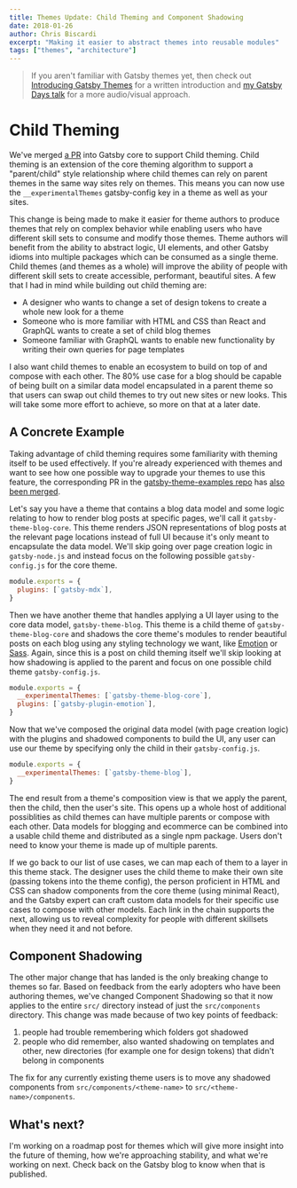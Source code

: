 ```yaml
---
title: Themes Update: Child Theming and Component Shadowing
date: 2018-01-26
author: Chris Biscardi
excerpt: "Making it easier to abstract themes into reusable modules"
tags: ["themes", "architecture"]
---
```


> If you aren't familiar with Gatsby themes yet, then check out [Introducing
> Gatsby
> Themes](https://www.gatsbyjs.org/blog/2018-11-11-introducing-gatsby-themes/)
> for a written introduction and [my Gatsby Days
> talk](https://www.youtube.com/watch?v=wX84vXBpMR8) for a more audio/visual
> approach.

# Child Theming

We've merged [a PR](https://github.com/gatsbyjs/gatsby/pull/10787) into Gatsby
core to support Child theming. Child theming is an extension of the core theming
algorithm to support a "parent/child" style relationship where child themes can
rely on parent themes in the same way sites rely on themes. This means you can
now use the `__experimentalThemes` gatsby-config key in a theme as well as your
sites.

This change is being made to make it easier for theme authors to produce themes
that rely on complex behavior while enabling users who have different skill sets
to consume and modify those themes. Theme authors will benefit from the ability
to abstract logic, UI elements, and other Gatsby idioms into multiple packages
which can be consumed as a single theme. Child themes (and themes as a whole)
will improve the ability of people with different skill sets to create
accessible, performant, beautiful sites. A few that I had in mind while building
out child theming are:

- A designer who wants to change a set of design tokens to create a whole new
  look for a theme
- Someone who is more familiar with HTML and CSS than React and GraphQL wants to
  create a set of child blog themes
- Someone familiar with GraphQL wants to enable new functionality by writing
  their own queries for page templates

I also want child themes to enable an ecosystem to build on top of and compose
with each other. The 80% use case for a blog should be capable of being built on
a similar data model encapsulated in a parent theme so that users can swap out
child themes to try out new sites or new looks. This will take some more effort
to achieve, so more on that at a later date.

## A Concrete Example

Taking advantage of child theming requires some familiarity with theming itself
to be used effectively. If you're already experienced with themes and want to
see how one possible way to upgrade your themes to use this feature, the
corresponding PR in the [gatsby-theme-examples
repo](https://github.com/ChristopherBiscardi/gatsby-theme-examples) has [also
been
merged](https://github.com/ChristopherBiscardi/gatsby-theme-examples/pull/13).

Let's say you have a theme that contains a blog data model and some logic
relating to how to render blog posts at specific pages, we'll call it
`gatsby-theme-blog-core`. This theme renders JSON representations of blog posts
at the relevant page locations instead of full UI because it's only meant to
encapsulate the data model. We'll skip going over page creation logic in
`gatsby-node.js` and instead focus on the following possible `gatsby-config.js`
for the core theme.

```js
module.exports = {
  plugins: [`gatsby-mdx`],
}
```

Then we have another theme that handles applying a UI layer using to the core
data model, `gatsby-theme-blog`. This theme is a child theme of
`gatsby-theme-blog-core` and shadows the core theme's modules to render
beautiful posts on each blog using any styling technology we want, like
[Emotion](https://emotion.sh/) or [Sass](https://sass-lang.com/). Again, since
this is a post on child theming itself we'll skip looking at how shadowing is
applied to the parent and focus on one possible child theme `gatsby-config.js`.

```js
module.exports = {
  __experimentalThemes: [`gatsby-theme-blog-core`],
  plugins: [`gatsby-plugin-emotion`],
}
```

Now that we've composed the original data model (with page creation logic) with
the plugins and shadowed components to build the UI, any user can use our theme
by specifying only the child in their `gatsby-config.js`.

```js
module.exports = {
  __experimentalThemes: [`gatsby-theme-blog`],
}
```

The end result from a theme's composition view is that we apply the parent, then
the child, then the user's site. This opens up a whole host of additional
possiblities as child themes can have multiple parents or compose with each
other. Data models for blogging and ecommerce can be combined into a usable
child theme and distributed as a single npm package. Users don't need to know
your theme is made up of multiple parents.

If we go back to our list of use cases, we can map each of them to a layer in
this theme stack. The designer uses the child theme to make their own site
(passing tokens into the theme config), the person proficient in HTML and CSS
can shadow components from the core theme (using minimal React), and the Gatsby
expert can craft custom data models for their specific use cases to compose with
other models. Each link in the chain supports the next, allowing us to reveal
complexity for people with different skillsets when they need it and not before.

## Component Shadowing

The other major change that has landed is the only breaking change to themes so
far. Based on feedback from the early adopters who have been authoring themes,
we've changed Component Shadowing so that it now applies to the entire `src/`
directory instead of just the `src/components` directory. This change was made
because of two key points of feedback:

1. people had trouble remembering which folders got shadowed
2. people who did remember, also wanted shadowing on templates and other, new
   directories (for example one for design tokens) that didn't belong in
   components

The fix for any currently existing theme users is to move any shadowed
components from `src/components/<theme-name>` to `src/<theme-name>/components`.

## What's next?

I'm working on a roadmap post for themes which will give more insight into the
future of theming, how we're approaching stability, and what we're working on
next. Check back on the Gatsby blog to know when that is published.
